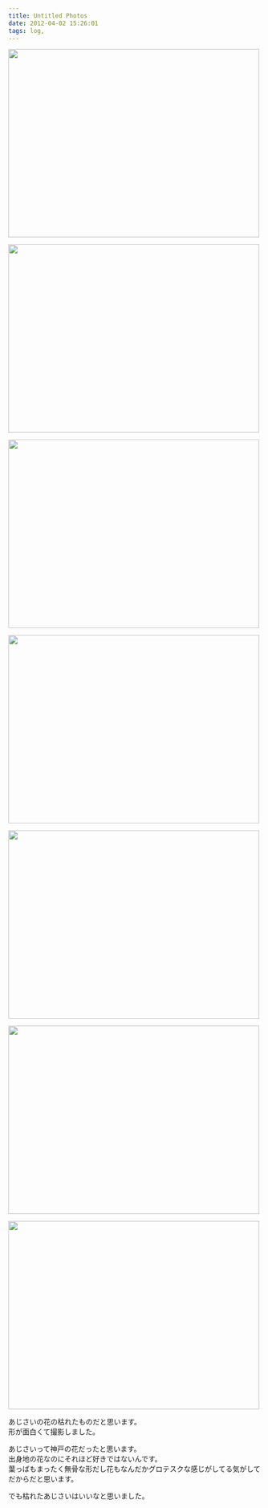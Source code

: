 ```yaml
---
title: Untitled Photos
date: 2012-04-02 15:26:01
tags: log, 
---
```

<a href="http://www.flickr.com/photos/shigeki_takeguchi/7026875211/" title="Untitled by shigeki.takeguchi, on Flickr"><img src="http://farm8.staticflickr.com/7048/7026875211_5e8e50f4f4.jpg" width="500" height="375" alt=""></a>

<a href="http://www.flickr.com/photos/shigeki_takeguchi/7026887473/" title="Untitled by shigeki.takeguchi, on Flickr"><img src="http://farm8.staticflickr.com/7083/7026887473_b8fe27a1d8.jpg" width="500" height="375" alt=""></a>

<a href="http://www.flickr.com/photos/shigeki_takeguchi/6880789906/" title="Untitled by shigeki.takeguchi, on Flickr"><img src="http://farm8.staticflickr.com/7256/6880789906_af417212b0.jpg" width="500" height="375" alt=""></a>

<a href="http://www.flickr.com/photos/shigeki_takeguchi/7026891167/" title="Untitled by shigeki.takeguchi, on Flickr"><img src="http://farm8.staticflickr.com/7051/7026891167_5ab7f86111.jpg" width="500" height="375" alt=""></a>

<a href="http://www.flickr.com/photos/shigeki_takeguchi/6880792566/" title="Untitled by shigeki.takeguchi, on Flickr"><img src="http://farm8.staticflickr.com/7078/6880792566_2d14c95b61.jpg" width="500" height="375" alt=""></a>

<a href="http://www.flickr.com/photos/shigeki_takeguchi/7026893977/" title="Untitled by shigeki.takeguchi, on Flickr"><img src="http://farm8.staticflickr.com/7245/7026893977_ce8062ace3.jpg" width="500" height="375" alt=""></a>

<a href="http://www.flickr.com/photos/shigeki_takeguchi/6880795114/" title="Untitled by shigeki.takeguchi, on Flickr"><img src="http://farm8.staticflickr.com/7136/6880795114_7512aff4dd.jpg" width="500" height="375" alt=""></a>

<p>あじさいの花の枯れたものだと思います。<br>
形が面白くて撮影しました。</p>

<p>あじさいって神戸の花だったと思います。<br>
出身地の花なのにそれほど好きではないんです。<br>
葉っばもまったく無骨な形だし花もなんだかグロテスクな感じがしてる気がしてだからだと思います。</p>

<p>でも枯れたあじさいはいいなと思いました。</p>

